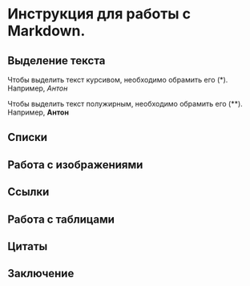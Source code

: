 # Инструкция для работы с Markdown.

## Выделение текста

Чтобы выделить текст курсивом, необходимо обрамить его (*). Например, *Антон*

Чтобы выделить текст полужирным, необходимо обрамить его (**). Например, **Антон**

## Списки

## Работа с изображениями

## Ссылки

## Работа с таблицами

## Цитаты

## Заключение